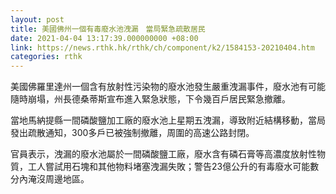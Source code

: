 ```yaml
---
layout: post
title: 美國佛州一個有毒廢水池洩漏　當局緊急疏散居民
date: 2021-04-04 13:17:39.000000000 +08:00
link: https://news.rthk.hk/rthk/ch/component/k2/1584153-20210404.htm
categories: rthk
---
```


美國佛羅里達州一個含有放射性污染物的廢水池發生嚴重洩漏事件，廢水池有可能隨時崩塌，州長德桑蒂斯宣布進入緊急狀態，下令幾百戶居民緊急撤離。

當地馬納提縣一間磷酸鹽加工廠的廢水池上星期五洩漏，導致附近結構移動，當局發出疏散通知，300多戶已被強制撤離，周圍的高速公路封閉。

官員表示，洩漏的廢水池屬於一間磷酸鹽工廠，廢水含有磷石膏等高濃度放射性物質，工人嘗試用石塊和其他物料堵塞洩漏失敗；警告23億公升的有毒廢水可能數分內淹沒周邊地區。
